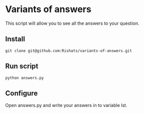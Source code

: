 # Variants of answers
This script will allow you to see all the answers to your question.
## Install
```
git clone git@github.com:Rishats/variants-of-answers.git
```
## Run script
```
python answers.py
```
## Configure
Open answers.py and write your answers in to variable lst.
